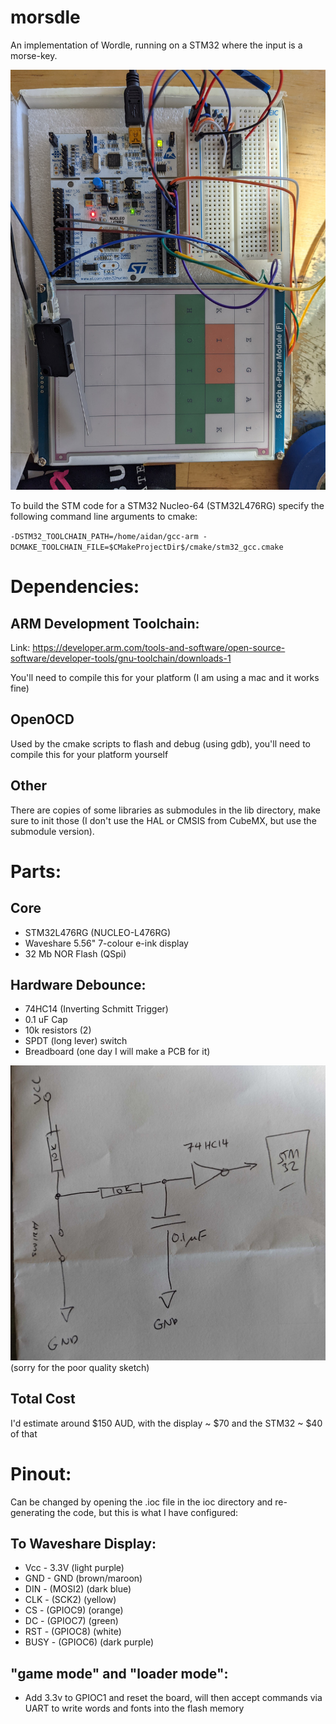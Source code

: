 # morsdle
An implementation of Wordle, running on a STM32 where the input is a morse-key.

![Working system](doc/assembled.jpeg "Assembled Solution")


To build the STM code for a STM32 Nucleo-64 (STM32L476RG) specify the following command line arguments to cmake:

`-DSTM32_TOOLCHAIN_PATH=/home/aidan/gcc-arm -DCMAKE_TOOLCHAIN_FILE=$CMakeProjectDir$/cmake/stm32_gcc.cmake`

# Dependencies:

## ARM Development Toolchain:

Link: https://developer.arm.com/tools-and-software/open-source-software/developer-tools/gnu-toolchain/downloads-1

You'll need to compile this for your platform (I am using a mac and it works fine)

## OpenOCD

Used by the cmake scripts to flash and debug (using gdb), you'll need to compile this for your platform yourself

## Other
There are copies of some libraries as submodules in the lib directory, make sure to init those (I don't use the HAL or CMSIS from CubeMX, but use the submodule version).

# Parts:

## Core
* STM32L476RG (NUCLEO-L476RG)
* Waveshare 5.56" 7-colour e-ink display
* 32 Mb NOR Flash (QSpi)

## Hardware Debounce:
* 74HC14 (Inverting Schmitt Trigger)
* 0.1 uF Cap
* 10k resistors (2)
* SPDT (long lever) switch
* Breadboard (one day I will make a PCB for it)

![HW Debounce](doc/hw_debounce.jpg "HW Debounce Schematic")
(sorry for the poor quality sketch)


## Total Cost
I'd estimate around $150 AUD, with the display ~ $70 and the STM32 ~ $40 of that

# Pinout:

Can be changed by opening the .ioc file in the ioc directory and re-generating the code, but this is what I have configured:

## To Waveshare Display:
* Vcc	- 3.3V  (light purple)
* GND	- GND  (brown/maroon)
* DIN	-  (MOSI2)  (dark blue)
* CLK	- (SCK2)  (yellow)
* CS	- (GPIOC9) (orange)
* DC	- (GPIOC7)  (green)
* RST	- (GPIOC8)  (white)
* BUSY - (GPIOC6)  (dark purple)

## "game mode" and "loader mode":
* Add 3.3v to GPIOC1 and reset the board, will then accept commands via UART to write words and fonts into the flash memory


